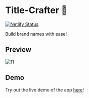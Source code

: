 # Title-Crafter 🎨
[![Netlify Status](https://api.netlify.com/api/v1/badges/50fc0a71-364b-417d-98fe-adc8146717a7/deploy-status)](https://app.netlify.com/sites/title-crafter/deploys)

Build brand names with ease!

## Preview
![11](https://github.com/Ninja-Vikash/Title-Crafter/assets/146564586/50ae7832-fb58-4c52-b376-cba29d6f85fd)

## Demo
Try out the live demo of the app [here](https://title-crafter.netlify.app/)!
